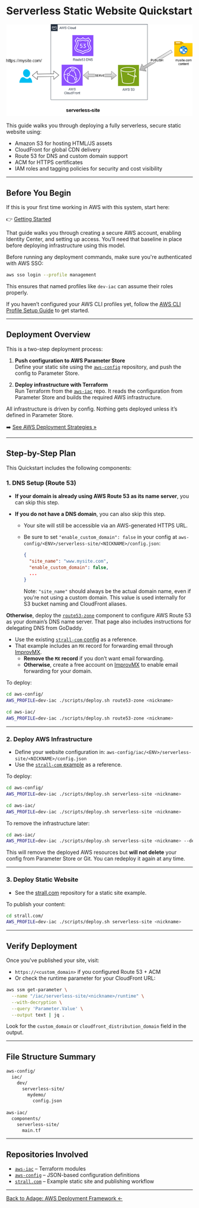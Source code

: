 # Serverless Static Website Quickstart

![Serverless Static Website](../img/serverless-site.drawio.png)

This guide walks you through deploying a fully serverless, secure static website using:

- Amazon S3 for hosting HTML/JS assets  
- CloudFront for global CDN delivery  
- Route 53 for DNS and custom domain support  
- ACM for HTTPS certificates  
- IAM roles and tagging policies for security and cost visibility

---

## Before You Begin

If this is your first time working in AWS with this system, start here:

👉 [Getting Started](../GETTING_STARTED.md)

That guide walks you through creating a secure AWS account, enabling Identity Center, and setting up access. You’ll need that baseline in place before deploying infrastructure using this model.

Before running any deployment commands, make sure you're authenticated with AWS SSO:

```sh
aws sso login --profile management
```

This ensures that named profiles like `dev-iac` can assume their roles properly.

If you haven’t configured your AWS CLI profiles yet, follow the [AWS CLI Profile Setup Guide](../setup/aws-cli-profiles.md) to get started.

---

## Deployment Overview

This is a two-step deployment process:

1. **Push configuration to AWS Parameter Store**  
   Define your static site using the [`aws-config`](https://github.com/tstrall/aws-config) repository, and push the config to Parameter Store.

2. **Deploy infrastructure with Terraform**  
   Run Terraform from the [`aws-iac`](https://github.com/tstrall/aws-iac) repo. It reads the configuration from Parameter Store and builds the required AWS infrastructure.

All infrastructure is driven by config. Nothing gets deployed unless it’s defined in Parameter Store.

➡️ [See AWS Deployment Strategies »](../deployment/README.md)

---

## Step-by-Step Plan

This Quickstart includes the following components:

### 1. DNS Setup (Route 53)

- **If your domain is already using AWS Route 53 as its name server**, you can skip this step.

- **If you do not have a DNS domain**, you can also skip this step.
  - Your site will still be accessible via an AWS-generated HTTPS URL.
  - Be sure to set `"enable_custom_domain": false` in your config at `aws-config/<ENV>/serverless-site/<NICKNAME>/config.json`:

    ```json
    {
      "site_name": "www.mysite.com",
      "enable_custom_domain": false,
      ...
    }
    ```

    Note: `"site_name"` should always be the actual domain name, even if you're not using a custom domain. This value is used internally for S3 bucket naming and CloudFront aliases.

**Otherwise**, deploy the [`route53-zone`](https://github.com/tstrall/aws-iac/tree/main/components/route53-zone) component to configure AWS Route 53 as your domain’s DNS name server. That page also includes instructions for delegating DNS from GoDaddy.
  - Use the existing [`strall-com` config](https://github.com/tstrall/aws-config/blob/main/iac/prod/route53-zone/strall-com/config.json) as a reference.
  - That example includes an `MX` record for forwarding email through [ImprovMX](https://improvmx.com/).
    - **Remove the `MX` record** if you don’t want email forwarding.
    - **Otherwise**, create a free account on [ImprovMX](https://improvmx.com/) to enable email forwarding for your domain.

To deploy:

```sh
cd aws-config/
AWS_PROFILE=dev-iac ./scripts/deploy.sh route53-zone <nickname>
```

```sh
cd aws-iac/
AWS_PROFILE=dev-iac ./scripts/deploy.sh route53-zone <nickname>
```

---

### 2. Deploy AWS Infrastructure

- Define your website configuration in:
  `aws-config/iac/<ENV>/serverless-site/<NICKNAME>/config.json`
- Use the [`strall-com` example](https://github.com/tstrall/aws-config/blob/main/iac/prod/serverless-site/strall-com/config.json) as a reference.

To deploy:

```sh
cd aws-config/
AWS_PROFILE=dev-iac ./scripts/deploy.sh serverless-site <nickname>
```

```sh
cd aws-iac/
AWS_PROFILE=dev-iac ./scripts/deploy.sh serverless-site <nickname>
```

To remove the infrastructure later:

```sh
cd aws-iac/
AWS_PROFILE=dev-iac ./scripts/deploy.sh serverless-site <nickname> --destroy
```

This will remove the deployed AWS resources but **will not delete** your config from Parameter Store or Git. You can redeploy it again at any time.

---

### 3. Deploy Static Website

- See the [strall.com](https://github.com/tstrall/strall.com) repository for a static site example.

To publish your content:

```sh
cd strall.com/
AWS_PROFILE=dev-iac ./scripts/deploy.sh serverless-site <nickname>
```

---

## Verify Deployment

Once you've published your site, visit:

- `https://<custom_domain>` if you configured Route 53 + ACM
- Or check the runtime parameter for your CloudFront URL:

```sh
aws ssm get-parameter \
  --name "/iac/serverless-site/<nickname>/runtime" \
  --with-decryption \
  --query 'Parameter.Value' \
  --output text | jq .
```

Look for the `custom_domain` or `cloudfront_distribution_domain` field in the output.

---

## File Structure Summary

```text
aws-config/
  iac/
    dev/
      serverless-site/
        mydemo/
          config.json

aws-iac/
  components/
    serverless-site/
      main.tf
```

---

## Repositories Involved

- [`aws-iac`](https://github.com/tstrall/aws-iac) – Terraform modules  
- [`aws-config`](https://github.com/tstrall/aws-config) – JSON-based configuration definitions  
- [`strall.com`](https://github.com/tstrall/strall.com) – Example static site and publishing workflow  

---

[Back to Adage: AWS Deployment Framework ←](../README.md)

